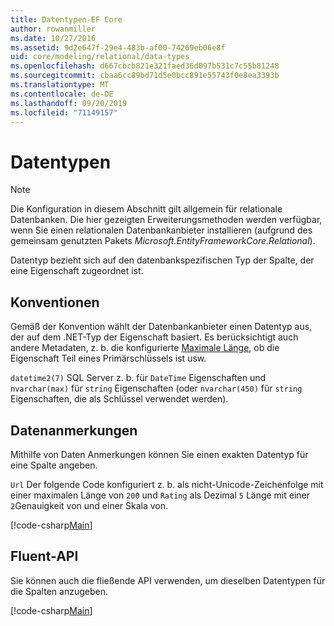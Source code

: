```yaml
---
title: Datentypen-EF Core
author: rowanmiller
ms.date: 10/27/2016
ms.assetid: 9d2e647f-29e4-483b-af00-74269eb06e8f
uid: core/modeling/relational/data-types
ms.openlocfilehash: d667cbcb821e321faed36d097b531c7c55b81248
ms.sourcegitcommit: cbaa6cc89bd71d5e0bcc891e55743f0e8ea3393b
ms.translationtype: MT
ms.contentlocale: de-DE
ms.lasthandoff: 09/20/2019
ms.locfileid: "71149157"
---
```

# <a name="data-types"></a>Datentypen

> [!NOTE]  
> Die Konfiguration in diesem Abschnitt gilt allgemein für relationale Datenbanken. Die hier gezeigten Erweiterungsmethoden werden verfügbar, wenn Sie einen relationalen Datenbankanbieter installieren (aufgrund des gemeinsam genutzten Pakets *Microsoft.EntityFrameworkCore.Relational*).

Datentyp bezieht sich auf den datenbankspezifischen Typ der Spalte, der eine Eigenschaft zugeordnet ist.

## <a name="conventions"></a>Konventionen

Gemäß der Konvention wählt der Datenbankanbieter einen Datentyp aus, der auf dem .NET-Typ der Eigenschaft basiert. Es berücksichtigt auch andere Metadaten, z. b. die konfigurierte [Maximale Länge](../max-length.md), ob die Eigenschaft Teil eines Primärschlüssels ist usw.

`datetime2(7)` SQL Server z. b. für `DateTime` Eigenschaften und `nvarchar(max)` für `string` Eigenschaften (oder `nvarchar(450)` für `string` Eigenschaften, die als Schlüssel verwendet werden).

## <a name="data-annotations"></a>Datenanmerkungen

Mithilfe von Daten Anmerkungen können Sie einen exakten Datentyp für eine Spalte angeben.

`Url` Der folgende Code konfiguriert z. b. als nicht-Unicode-Zeichenfolge mit einer maximalen Länge von `200` und `Rating` als Dezimal `5` Länge mit einer `2`Genauigkeit von und einer Skala von.

[!code-csharp[Main](../../../../samples/core/Modeling/DataAnnotations/Samples/Relational/DataType.cs?name=Entities&highlight=4,6)]

## <a name="fluent-api"></a>Fluent-API

Sie können auch die fließende API verwenden, um dieselben Datentypen für die Spalten anzugeben.

[!code-csharp[Main](../../../../samples/core/Modeling/FluentAPI/Samples/Relational/DataType.cs?name=Model&highlight=9-10)]
